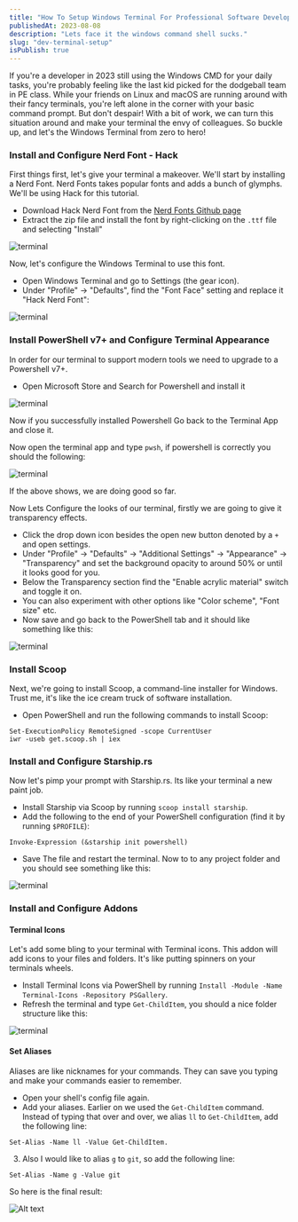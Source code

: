 ```yaml
---
title: "How To Setup Windows Terminal For Professional Software Development"
publishedAt: 2023-08-08
description: "Lets face it the windows command shell sucks."
slug: "dev-terminal-setup"
isPublish: true
---
```


If you're a developer in 2023 still using the Windows CMD for your daily tasks, you're probably feeling like the last kid picked for the dodgeball team in PE class. While your friends on Linux and macOS are running around with their fancy terminals, you're left alone in the corner with your basic command prompt. But don't despair! With a bit of work, we can turn this situation around and make your terminal the envy of colleagues. So buckle up, and let's the Windows Terminal from zero to hero!

### Install and Configure Nerd Font - Hack

First things first, let's give your terminal a makeover. We'll start by installing a Nerd Font. Nerd Fonts takes popular fonts and adds a bunch of glymphs. We'll be using Hack for this tutorial.

- Download Hack Nerd Font from the [Nerd Fonts Github page](https://github.com/ryanoasis/nerd-fonts/releases)
- Extract the zip file and install the font by right-clicking on the `.ttf` file and selecting "Install"

<!-- New Image -->

![terminal](https://i.ibb.co/X4PMgBV/1.png)

Now, let's configure the Windows Terminal to use this font.

- Open Windows Terminal and go to Settings (the gear icon).
- Under "Profile" -> "Defaults", find the "Font Face" setting and replace it "Hack Nerd Font":

![terminal](https://i.ibb.co/sF8b2Mm/22.png)

### Install PowerShell v7+ and Configure Terminal Appearance

In order for our terminal to support modern tools we need to upgrade to a Powershell v7+.

- Open Microsoft Store and Search for Powershell and install it

![terminal](https://i.ibb.co/8033ZVV/2.png)

Now if you successfully installed Powershell Go back to the Terminal App and close it.

Now open the terminal app and type `pwsh`, if powershell is correctly you should the following:

![terminal](https://i.ibb.co/d5QXZH8/3.png)

If the above shows, we are doing good so far.

Now Lets Configure the looks of our terminal, firstly we are going to give it transparency effects.

- Click the drop down icon besides the open new button denoted by a `+` and open settings.
- Under "Profile" -> "Defaults" -> "Additional Settings" -> "Appearance" -> "Transparency" and set the background opacity to around 50% or until it looks good for you.
- Below the Transparency section find the "Enable acrylic material" switch and toggle it on.
- You can also experiment with other options like "Color scheme", "Font size" etc.
- Now save and go back to the PowerShell tab and it should like something like this:

![terminal](https://i.ibb.co/LtV7xHK/4.png)

### Install Scoop

Next, we're going to install Scoop, a command-line installer for Windows. Trust me, it's like the ice cream truck of software installation.

- Open PowerShell and run the following commands to install Scoop:

```shell
Set-ExecutionPolicy RemoteSigned -scope CurrentUser
iwr -useb get.scoop.sh | iex
```

### Install and Configure Starship.rs

Now let's pimp your prompt with Starship.rs. Its like your terminal a new paint job.

- Install Starship via Scoop by running `scoop install starship`.
- Add the following to the end of your PowerShell configuration (find it by running `$PROFILE`):

```shell
Invoke-Expression (&starship init powershell)
```

- Save The file and restart the terminal. Now to to any project folder and you should see something like this:

![terminal](https://i.ibb.co/tzHcGwd/5.png)

### Install and Configure Addons

#### **Terminal Icons**

Let's add some bling to your terminal with Terminal icons. This addon will add icons to your files and folders. It's like putting spinners on your terminals wheels.

- Install Terminal Icons via PowerShell by running `Install -Module -Name Terminal-Icons -Repository PSGallery`.
- Refresh the terminal and type `Get-ChildItem`, you should a nice folder structure like this:

![terminal](https://i.ibb.co/3mPHYGV/6.png)

#### **Set Aliases**

Aliases are like nicknames for your commands. They can save you typing and make your commands easier to remember.

- Open your shell's config file again.
- Add your aliases. Earlier on we used the `Get-ChildItem` command. Instead of typing that over and over, we alias `ll` to `Get-ChildItem`, add the following line:

```shell
Set-Alias -Name ll -Value Get-ChildItem.
```

3. Also I would like to alias `g` to `git`, so add the following line:

```shell
Set-Alias -Name g -Value git
```

So here is the final result:

![Alt text](https://i.ibb.co/Y8pQ9DQ/7.png)
